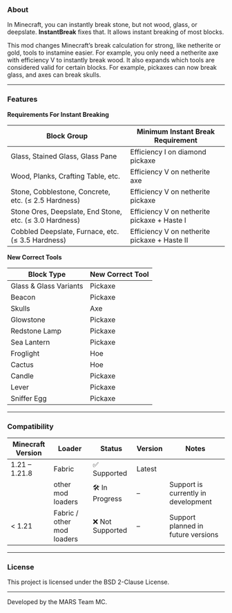 ### About

In Minecraft, you can instantly break stone, but not wood, glass, or deepslate. **InstantBreak** fixes that. It allows instant breaking of most blocks.

This mod changes Minecraft’s break calculation for strong, like netherite or gold, tools to instamine easier. For example, you only need a netherite axe with efficiency V to instantly break wood.
It also expands which tools are considered valid for certain blocks. For example, pickaxes can now break glass, and axes can break skulls.

---

### Features

**Requirements For Instant Breaking**

| Block Group                                    | Minimum Instant Break Requirement                    |
| ---------------------------------------------- | -------------------------------------------- |
| Glass, Stained Glass, Glass Pane               | Efficiency I on diamond pickaxe              |
| Wood, Planks, Crafting Table, etc.             | Efficiency V on netherite axe                |
| Stone, Cobblestone, Concrete, etc. (≤ 2.5 Hardness)     | Efficiency V on netherite pickaxe            |
| Stone Ores, Deepslate, End Stone, etc. (≤ 3.0 Hardness) | Efficiency V on netherite pickaxe + Haste I  |
| Cobbled Deepslate, Furnace, etc. (≤ 3.5 Hardness)       | Efficiency V on netherite pickaxe + Haste II |

**New Correct Tools**

| Block Type                   | New Correct Tool |
| ---------------------------- | ---------------- |
| Glass & Glass Variants       | Pickaxe          |
| Beacon                       | Pickaxe          |
| Skulls                       | Axe              |
| Glowstone                    | Pickaxe          |
| Redstone Lamp                | Pickaxe          |
| Sea Lantern                  | Pickaxe          |
| Froglight                    | Hoe              |
| Cactus                       | Hoe              |
| Candle                       | Pickaxe          |
| Lever                        | Pickaxe          |
| Sniffer Egg                  | Pickaxe          |

---

### Compatibility

| Minecraft Version | Loader             | Status       | Version  | Notes                    |
|-------------------|--------------------|--------------|----------|--------------------------|
| 1.21 – 1.21.8     | Fabric             | ✅ Supported | Latest   |       |
|                   |  other mod loaders | 🛠 In Progress    | –     | Support is currently in development |
| < 1.21            | Fabric / other mod loaders | ❌ Not Supported | –      | Support planned in future versions         |

---

### License
This project is licensed under the BSD 2-Clause License.

---

Developed by the MARS Team MC.
